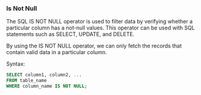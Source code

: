 ### Is Not Null

The SQL IS NOT NULL operator is used to filter data by verifying whether a particular column has a not-null values. This operator can be used with SQL statements such as SELECT, UPDATE, and DELETE.

By using the IS NOT NULL operator, we can only fetch the records that contain valid data in a particular column.

Syntax:
```sql
SELECT column1, column2, ...
FROM table_name
WHERE column_name IS NOT NULL;
```
